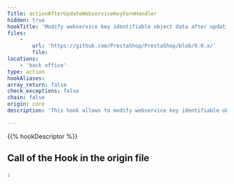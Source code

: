 ```yaml
---
Title: actionAfterUpdateWebserviceKeyFormHandler
hidden: true
hookTitle: 'Modify webservice key identifiable object data after updating it'
files:
    -
        url: 'https://github.com/PrestaShop/PrestaShop/blob/9.0.x/'
        file: 
locations:
    - 'back office'
type: action
hookAliases: 
array_return: false
check_exceptions: false
chain: false
origin: core
description: 'This hook allows to modify webservice key identifiable object forms data after it was updated'

---
```


{{% hookDescriptor %}}

## Call of the Hook in the origin file

```php
;
```
